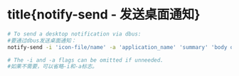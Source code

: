 # title{notify-send - 发送桌面通知}

```bash
# To send a desktop notification via dbus:
#要通过dbus发送桌面通知：
notify-send -i 'icon-file/name' -a 'application_name' 'summary' 'body of message'

# The -i and -a flags can be omitted if unneeded.
#如果不需要，可以省略-i和-a标志。
```